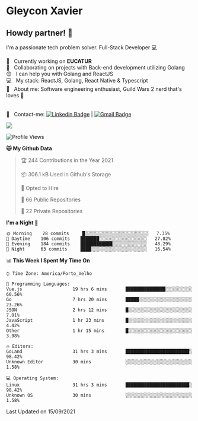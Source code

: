 # Gleycon Xavier

## Howdy partner! 👋

I'm a passionate tech problem solver.
Full-Stack Developer :computer:

 :rocket:  &nbsp; Currently working on **EUCATUR**
 <br/> :purple_heart: &nbsp; Collaborating on projects with Back-end development utilizing Golang
 <br/> :blush: &nbsp; I can help you with Golang and ReactJS
 <br/> :computer: &nbsp; My stack: ReactJS, Golang, React Native & Typescript
 <br/> 💬  &nbsp; About me: Software engineering enthusiast, Guild Wars 2 nerd that's loves :apple:
 <br/>
 <br/>
 <br/> :email: &nbsp; Contact-me: [![Linkedin Badge](https://img.shields.io/badge/-GleyconXavier-blue?style=flat-square&logo=Linkedin&logoColor=white&link=https://www.linkedin.com/in/gleyconxavier/)](https://www.linkedin.com/in/gleyconxavier/) 
| 
[![Gmail Badge](https://img.shields.io/badge/-gleyconxcarlos@gmail.com-c14438?style=flat-square&logo=Gmail&logoColor=white&link=mailto:gleyconxcarlos@gmail.com)](mailto:gleyconxcarlos@gmail.com)

![](https://komarev.com/ghpvc/?username=gleyconxavier)

<!--START_SECTION:waka-->
![Profile Views](http://img.shields.io/badge/Profile%20Views-0-blue)

**🐱 My Github Data** 

> 🏆 244 Contributions in the Year 2021
 > 
> 📦 306.1 kB Used in Github's Storage 
 > 
> 💼 Opted to Hire
 > 
> 📜 66 Public Repositories 
 > 
> 🔑 22 Private Repositories  
 > 
**I'm a Night 🦉** 

```text
🌞 Morning    28 commits     █░░░░░░░░░░░░░░░░░░░░░░░░   7.35% 
🌆 Daytime    106 commits    ███████░░░░░░░░░░░░░░░░░░   27.82% 
🌃 Evening    184 commits    ████████████░░░░░░░░░░░░░   48.29% 
🌙 Night      63 commits     ████░░░░░░░░░░░░░░░░░░░░░   16.54%

```


📊 **This Week I Spent My Time On** 

```text
⌚︎ Time Zone: America/Porto_Velho

💬 Programming Languages: 
Vue.js                   19 hrs 6 mins       ███████████████░░░░░░░░░░   60.56% 
Go                       7 hrs 20 mins       █████░░░░░░░░░░░░░░░░░░░░   23.26% 
JSON                     2 hrs 12 mins       █░░░░░░░░░░░░░░░░░░░░░░░░   7.01% 
JavaScript               1 hr 23 mins        █░░░░░░░░░░░░░░░░░░░░░░░░   4.42% 
Other                    1 hr 15 mins        █░░░░░░░░░░░░░░░░░░░░░░░░   3.98%

🔥 Editors: 
GoLand                   31 hrs 3 mins       ████████████████████████░   98.42% 
Unknown Editor           30 mins             ░░░░░░░░░░░░░░░░░░░░░░░░░   1.58%

💻 Operating System: 
Linux                    31 hrs 3 mins       ████████████████████████░   98.42% 
Unknown OS               30 mins             ░░░░░░░░░░░░░░░░░░░░░░░░░   1.58%

```


 Last Updated on 15/09/2021
<!--END_SECTION:waka-->
